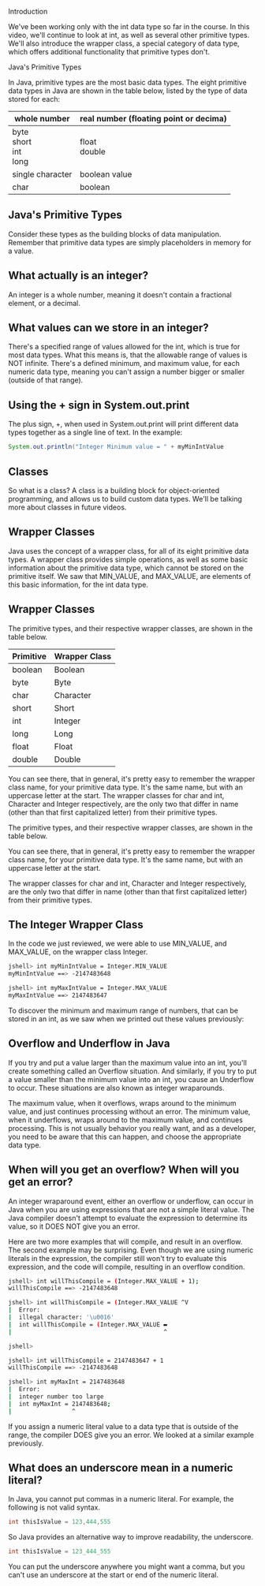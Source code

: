 Introduction

We've been working only with the int data type so far in the course.
In this video, we'll continue to look at int, as well as several other primitive types.
We'll also introduce the wrapper class, a special category of data type, which offers additional functionality that primitive types don't.

Java's Primitive Types

In Java, primitive types are the most basic data types.
The eight primitive data types in Java are shown in the table below, listed by the type of data stored for each:

| whole number                        | real number (floating point or decima) |
| ----------------------------------- | -------------------------------------- |
| byte<br />short<br />int <br />long | float<br />double                      |
| single character                    | boolean value                          |
| char                                | boolean                                |

## Java's Primitive Types

Consider these types as the building blocks of data manipulation.
Remember that primitive data types are simply placeholders in memory for a value.

## What actually is an integer?

An integer is a whole number, meaning it doesn't contain a fractional element, or a decimal.

## What values can we store in an integer?

There's a specified range of values allowed for the int, which is true for most data types.
What this means is, that the allowable range of values is NOT infinite.
There's a defined minimum, and maximum value, for each numeric data type, meaning you can't assign a number bigger or smaller (outside of that range).

## Using the + sign in System.out.print

The plus sign, +, when used in System.out.print will print different data types together as a single line of text.
In the example:

```java
System.out.println("Integer Minimum value = " + myMinIntValue
```

## Classes

So what is a class?
A class is a building block for object-oriented programming, and allows us to build custom data types. We'll be talking more about classes in future videos.

## Wrapper Classes

Java uses the concept of a wrapper class, for all of its eight primitive data types.
A wrapper class provides simple operations, as well as some basic information about the primitive data type, which cannot be stored on the primitive itself.
We saw that MIN_VALUE, and MAX_VALUE, are elements of this basic information, for the int data type.

## Wrapper Classes

The primitive types, and their respective wrapper classes, are shown in the table below.

| Primitive | Wrapper Class |
| --------- | ------------- |
| boolean   | Boolean       |
| byte      | Byte          |
| char      | Character     |
| short     | Short         |
| int       | Integer       |
| long      | Long          |
| float     | Float         |
| double    | Double        |

You can see there, that in general, it's pretty easy to remember the wrapper class name, for your primitive data type. It's the same name, but with an uppercase letter at the start.
The wrapper classes for char and int, Character and Integer respectively, are the only two that differ in name (other than that first capitalized letter) from their primitive types.

The primitive types, and their respective wrapper classes, are shown in the table below.

You can see there, that in general, it's pretty easy to remember the wrapper class name, for your primitive data type. It's the same name, but with an uppercase letter at the start.

The wrapper classes for char and int, Character and Integer respectively, are the only two that differ in name (other than that first capitalized letter) from their primitive types.

## The Integer Wrapper Class

In the code we just reviewed, we were able to use MIN_VALUE, and MAX_VALUE, on the wrapper class Integer.

```bash
jshell> int myMinIntValue = Integer.MIN_VALUE
myMinIntValue ==> -2147483648

jshell> int myMaxIntValue = Integer.MAX_VALUE
myMaxIntValue ==> 2147483647

```

To discover the minimum and maximum range of numbers, that can be stored in an int, as we saw when we printed out these values previously:

## Overflow and Underflow in Java

If you try and put a value larger than the maximum value into an int, you'll create something called an Overflow situation.
And similarly, if you try to put a value smaller than the minimum value into an int, you cause an Underflow to occur.
These situations are also known as integer wraparounds.

The maximum value, when it overflows, wraps around to the minimum value, and just continues processing without an error.
The minimum value, when it underflows, wraps around to the maximum value, and continues processing.
This is not usually behavior you really want, and as a developer, you need to be aware that this can happen, and choose the appropriate data type.

## When will you get an overflow? When will you get an error?

An integer wraparound event, either an overflow or underflow, can occur in Java when you are using expressions that are not a simple literal value.
The Java compiler doesn't attempt to evaluate the expression to determine its value, so it DOES NOT give you an error.

Here are two more examples that will compile, and result in an overflow. The second example may be surprising. Even though we are using numeric literals in the expression, the compiler still won't try to evaluate this expression, and the code will compile, resulting in an overflow condition.

```bash
jshell> int willThisCompile = (Integer.MAX_VALUE + 1);
willThisCompile ==> -2147483648

jshell> int willThisCompile = (Integer.MAX_VALUE ^V
|  Error:
|  illegal character: '\u0016'
|  int willThisCompile = (Integer.MAX_VALUE ▬
|                                           ^

jshell>

jshell> int willThisCompile = 2147483647 + 1
willThisCompile ==> -2147483648

jshell> int myMaxInt = 2147483648
|  Error:
|  integer number too large
|  int myMaxInt = 2147483648;
|                 ^
```

If you assign a numeric literal value to a data type that is outside of the range, the compiler DOES give you an error. We looked at a similar example previously.

## What does an underscore mean in a numeric literal?

In Java, you cannot put commas in a numeric literal.
For example, the following is not valid syntax.

```java
int thisIsValue = 123,444,555
```

So Java provides an alternative way to improve readability, the underscore.

```java
int thisIsValue = 123_444_555
```

You can put the underscore anywhere you might want a comma, but you can't use an underscore at the start or end of the numeric literal.
